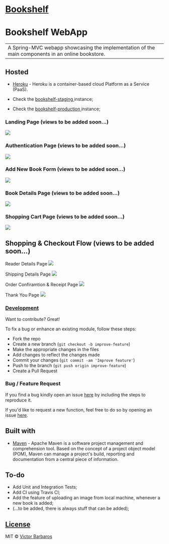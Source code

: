 # [Bookshelf](https://bookshelf-vb.herokuapp.com/)
# Bookshelf WebApp
<table>
<tr>
<td>
  A Spring-MVC webapp showcasing the implementation of the main components in an online bookstore.
</td>
</tr>
</table>


## Hosted 

- [Heroku](https://www.heroku.com/about) - Heroku is a container-based cloud Platform as a Service (PaaS).

- Check the [bookshelf-staging ](https://bookshelf-staging.herokuapp.com/)instance;

- Check the [bookshelf-production ](https://bookshelf-vb.herokuapp.com/)instance;


### Landing Page (views to be added soon...)

![](https://bookshelf-vb.herokuapp.com/books)

### Authentication Page (views to be added soon...)

![](http://bookshelf-vb.herokuapp.com/login)

### Add New Book Form (views to be added soon...)

![](http://bookshelf-vb.herokuapp.com/books/add)

### Book Details Page (views to be added soon...)
![](http://bookshelf-vb.herokuapp.com/books/book?id=B0002)

### Shopping Cart Page (views to be added soon...)

![](http://bookshelf-vb.herokuapp.com/cart/8E54562D60F0A33C7A10AB62AE253CC3)

## Shopping & Checkout Flow (views to be added soon...)

Reader Details Page
![](http://bookshelf-vb.herokuapp.com/checkout?execution=e1s1)

Shipping Details Page
![](http://bookshelf-vb.herokuapp.com/checkout?execution=e1s2)

Order Confiramtion & Receipt Page
![](http://bookshelf-vb.herokuapp.com/checkout?execution=e1s3)

Thank You Page
![](http://bookshelf-vb.herokuapp.com/checkout?execution=e1s4)


### [Development](https://github.com/vBarbaros/bookshelf/blob/dev/CONTRIBUTING.md)
Want to contribute? Great!

To fix a bug or enhance an existing module, follow these steps:

- Fork the repo
- Create a new branch (`git checkout -b improve-feature`)
- Make the appropriate changes in the files
- Add changes to reflect the changes made
- Commit your changes (`git commit -am 'Improve feature'`)
- Push to the branch (`git push origin improve-feature`)
- Create a Pull Request 

### Bug / Feature Request

If you find a bug kindly open an issue [here](https://github.com/vBarbaros/bookshelf/issues/new) by including the steps to reproduce it.

If you'd like to request a new function, feel free to do so by opening an issue [here](https://github.com/vBarbaros/bookshelf/issues/new).


## Built with 

- [Maven](https://maven.apache.org/index.html) - Apache Maven is a software project management and comprehension tool. Based on the concept of a project object model (POM), Maven can manage a project's build, reporting and documentation from a central piece of information.


## To-do
- Add Unit and Integration Tests;
- Add CI using Travis CI;
- Add the feature of uploading an image from local machine, whenever a new book is added;
- (...to be added, there is always stuff that can be added);


## [License](https://github.com/vBarbaros/bookshelf/blob/dev/LICENSE)

MIT © [Victor Barbaros](https://github.com/vBarbaros)

